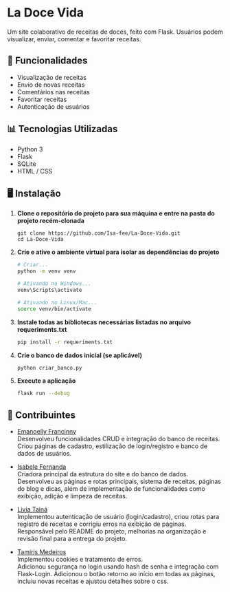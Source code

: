 # La Doce Vida

Um site colaborativo de receitas de doces, feito com Flask. Usuários podem visualizar, enviar, comentar e favoritar receitas.

## 🔎 Funcionalidades

- Visualização de receitas
- Envio de novas receitas
- Comentários nas receitas
- Favoritar receitas
- Autenticação de usuários

## 📊 Tecnologias Utilizadas

- Python 3
- Flask
- SQLite
- HTML / CSS

## 🖥️ Instalação

1. **Clone o repositório do projeto para sua máquina e entre na pasta do projeto recém-clonada**

    ```git
    git clone https://github.com/Isa-fee/La-Doce-Vida.git
    cd La-Doce-Vida
    ```

2. **Crie e ative o ambiente virtual para isolar as dependências do projeto**

    ```sh
    # Criar...
    python -m venv venv

    # Ativando no Windows...
    venv\Scripts\activate

    # Ativando no Linux/Mac...
    source venv/bin/activate
    ```

3. **Instale todas as bibliotecas necessárias listadas no arquivo requeriments.txt**

    ```sh
    pip install -r requeriments.txt
    ```

4. **Crie o banco de dados inicial (se aplicável)**

    ```sh
    python criar_banco.py
    ```

5. **Execute a aplicação**

    ```sh
    flask run --debug
    ```

## 👥 Contribuintes

- [Emanoelly Francinny](https://github.com/FranbryloB)  
  Desenvolveu funcionalidades CRUD e integração do banco de receitas.  
  Criou páginas de cadastro, estilização de login/registro e banco de dados de usuários.

- [Isabele Fernanda](https://github.com/Isa-Fee)  
  Criadora principal da estrutura do site e do banco de dados.  
  Desenvolveu as páginas e rotas principais, sistema de receitas, páginas do blog e dicas, além de implementação de funcionalidades como exibição, adição e limpeza de receitas.

- [Livia Tainá](https://github.com/LiviaVolieari)  
  Implementou autenticação de usuário (login/cadastro), criou rotas para registro de receitas e corrigiu erros na exibição de páginas.  
  Responsável pelo README do projeto, melhorias na organização e revisão final para a entrega do projeto.

- [Tamíris Medeiros](https://github.com/medeirostamiris)  
  Implementou cookies e tratamento de erros.  
  Adicionou segurança no login usando hash de senha e integração com Flask-Login.
  Adicionou o botão retorno ao início em todas as páginas, incluiu novas receitas e ajustou detalhes sobre o css.

